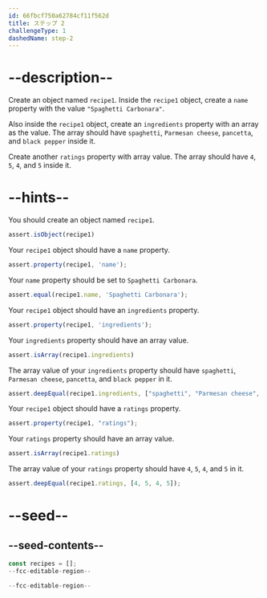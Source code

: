 ```yaml
---
id: 66fbcf750a62784cf11f562d
title: ステップ 2
challengeType: 1
dashedName: step-2
---
```


# --description--

Create an object named `recipe1`. Inside the `recipe1` object, create a `name` property with the value `"Spaghetti Carbonara"`.

Also inside the `recipe1` object, create an `ingredients` property with an array as the value. The array should have `spaghetti`, `Parmesan cheese`, `pancetta`, and `black pepper` inside it.

Create another `ratings` property with array value. The array should have `4`, `5`, `4`, and `5` inside it.

# --hints--

You should create an object named `recipe1`.

```js
assert.isObject(recipe1)
```

Your `recipe1` object should have a `name` property.

```js
assert.property(recipe1, 'name');
```

Your `name` property should be set to `Spaghetti Carbonara`.

```js
assert.equal(recipe1.name, 'Spaghetti Carbonara');
```

Your `recipe1` object should have an `ingredients` property.

```js
assert.property(recipe1, 'ingredients');
```

Your `ingredients` property should have an array value.

```js
assert.isArray(recipe1.ingredients)
```

The array value of your `ingredients` property should have `spaghetti`, `Parmesan cheese`, `pancetta`, and `black pepper` in it.

```js
assert.deepEqual(recipe1.ingredients, ["spaghetti", "Parmesan cheese", "pancetta", "black pepper"]);
```

Your `recipe1` object should have a `ratings` property.

```js
assert.property(recipe1, "ratings");
```

Your `ratings` property should have an array value.

```js
assert.isArray(recipe1.ratings)
```

The array value of your `ratings` property should have `4`, `5`, `4`, and `5` in it.

```js
assert.deepEqual(recipe1.ratings, [4, 5, 4, 5]);
```

# --seed--

## --seed-contents--

```js
const recipes = [];
--fcc-editable-region--

--fcc-editable-region--
```
